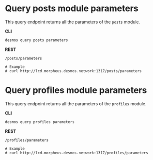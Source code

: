 # Query posts module parameters
This query endpoint returns all the parameters of the `posts` module.

**CLI**
 ```bash
desmos query posts parameters
```

**REST**
```
/posts/parameters

# Example
# curl http://lcd.morpheus.desmos.network:1317/posts/parameters
``` 

# Query profiles module parameters
This query endpoint returns all the parameters of the `profiles` module.

**CLI**
 ```bash
desmos query profiles parameters
``` 

**REST**
```
/profiles/parameters

# Example
# curl http://lcd.morpheus.desmos.network:1317/profiles/parameters
```  

